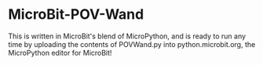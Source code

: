 # MicroBit-POV-Wand

This is written in MicroBit's blend of MicroPython, and is ready to run any time by uploading the contents of POVWand.py into python.microbit.org, the MicroPython editor for MicroBit!
